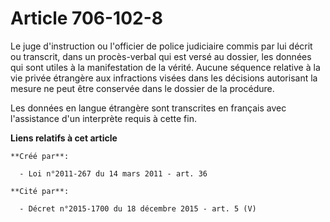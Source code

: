 # Article 706-102-8

Le juge d'instruction ou l'officier de police judiciaire commis par lui décrit ou transcrit, dans un procès-verbal qui est
versé au dossier, les données qui sont utiles à la manifestation de la vérité. Aucune séquence relative à la vie privée
étrangère aux infractions visées dans les décisions autorisant la mesure ne peut être conservée dans le dossier de la
procédure. 

Les données en langue étrangère sont transcrites en français avec l'assistance d'un interprète requis à cette fin.

**Liens relatifs à cet article**

	**Créé par**:

	  - Loi n°2011-267 du 14 mars 2011 - art. 36

	**Cité par**:

	  - Décret n°2015-1700 du 18 décembre 2015 - art. 5 (V)

